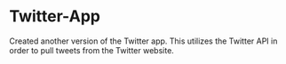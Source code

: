 # Twitter-App
Created another version of the Twitter app. This utilizes the Twitter API in order to pull tweets from the Twitter website.
